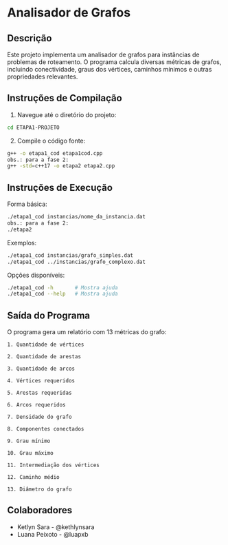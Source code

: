 # Analisador de Grafos

## Descrição

Este projeto implementa um analisador de grafos para instâncias de problemas de roteamento. O programa calcula diversas métricas de grafos, incluindo conectividade, graus dos vértices, caminhos mínimos e outras propriedades relevantes.

## Instruções de Compilação
1. Navegue até o diretório do projeto:
```bash
cd ETAPA1-PROJETO
```
2. Compile o código fonte:
```bash
g++ -o etapa1_cod etapa1cod.cpp 
obs.: para a fase 2: 
g++ -std=c++17 -o etapa2 etapa2.cpp
```

## Instruções de Execução
Forma básica:
```bash
./etapa1_cod instancias/nome_da_instancia.dat
obs.: para a fase 2:
./etapa2
```

Exemplos:
```bash
./etapa1_cod instancias/grafo_simples.dat
./etapa1_cod ../instancias/grafo_complexo.dat
```

Opções disponíveis:
```bash
./etapa1_cod -h       # Mostra ajuda
./etapa1_cod --help   # Mostra ajuda
```

## Saída do Programa
O programa gera um relatório com 13 métricas do grafo:

    1. Quantidade de vértices

    2. Quantidade de arestas

    3. Quantidade de arcos

    4. Vértices requeridos

    5. Arestas requeridas

    6. Arcos requeridos

    7. Densidade do grafo

    8. Componentes conectados

    9. Grau mínimo

    10. Grau máximo

    11. Intermediação dos vértices

    12. Caminho médio

    13. Diâmetro do grafo

## Colaboradores
- Ketlyn Sara - @kethlynsara
- Luana Peixoto - @luapxb